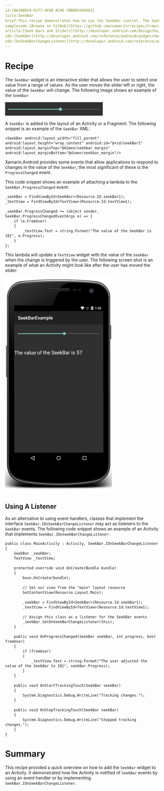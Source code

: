 ```yaml
---
id:{B620BDFA-8377-4FD0-AC9E-7BB0D4289863}  
title:SeekBar  
brief:This recipe demonstrates how to use the SeekBar control. The SeekBar control is visually similar to the ProgressBar but it has a draggable slider that will allow the user to change the value displayed by the control. This will provide an example showing how to respond to changes in the SeekBar using .NET events or the SeekBar.IOnSeekBarrChangeListenerinterface.  
samplecode:[Browse on GitHub](https://github.com/xamarin/recipes/tree/master/android/controls/seekbar)  
article:[Seek Bars and Sliders](http://developer.android.com/design/building-blocks/seek-bars.html)  
sdk:[SeekBar](http://developer.android.com/reference/android/widget/SeekBar.html)  
sdk:[OnSeekBarChangeListener](http://developer.android.com/reference/android/widget/SeekBar.OnSeekBarChangeListener.html)  
---
```


<a name="Recipe" class="injected"></a>


# Recipe

The `SeekBar` widget is an interactive slider that allows the user to select one value from a range of values. As the user moves the slider left or right, the value of the `SeekBar` will change. The following image shows an example of the `SeekBar`:

 ![](images/seekbar.png)

A `SeekBar` is added to the layout of an Activity or a Fragment. The following snippet is an example of the `SeekBar` XML:

```
<SeekBar android:layout_width="fill_parent" android:layout_height="wrap_content" android:id="@+id/seekBar1" android:layout_marginTop="@dimen/seekbar_margin" android:layout_marginBottom="@dimen/seekbar_margin"/>
```

Xamarin.Android provides some events that allow applications to respond to changes in the value of the `SeekBar`, the most significant of these is the `ProgressChanged` event.

This code snippet shows an example of attaching a lambda to the `SeekBar.ProgressChanged` event:

```
_seekBar = FindViewById<SeekBar>(Resource.Id.seekBar1);
_textView = FindViewById<TextView>(Resource.Id.textView1);

_seekBar.ProgressChanged += (object sender, SeekBar.ProgressChangedEventArgs e) => {
    if (e.FromUser)
    {
        _textView.Text = string.Format("The value of the SeekBar is {0}", e.Progress);
    }
};
```

This lambda will update a `TextView` widget with the value of the `SeekBar` when the change is triggered by the user. The following screen shot is an example of what an Activity might look like after the user has moved the slider:

 ![](images/seekbar2.png)

 <a name="UsingAListener" class="injected"></a>


## Using A Listener

As an alternative to using event handlers, classes that implement the interface `SeekBar.IOnSeekBarChangeListener` may act as listeners to the `SeekBar` events. The following code snippet shows an example of an Activity that implements `SeekBar.IOnSeekBarChangeListener`:

```
public class MainActivity : Activity, SeekBar.IOnSeekBarChangeListener
{
    SeekBar _seekBar;
    TextView _textView;

    protected override void OnCreate(Bundle bundle)
    {
        base.OnCreate(bundle);

        // Set our view from the "main" layout resource
        SetContentView(Resource.Layout.Main);

        _seekBar = FindViewById<SeekBar>(Resource.Id.seekBar1);
        _textView = FindViewById<TextView>(Resource.Id.textView1);

        // Assign this class as a listener for the SeekBar events
        _seekBar.SetOnSeekBarChangeListener(this);
    }

    public void OnProgressChanged(SeekBar seekBar, int progress, bool fromUser)
    {
        if (fromUser)
        {
            _textView.Text = string.Format("The user adjusted the value of the SeekBar to {0}", seekBar.Progress);
        }
    }

    public void OnStartTrackingTouch(SeekBar seekBar)
    {
        System.Diagnostics.Debug.WriteLine("Tracking changes.");
    }

    public void OnStopTrackingTouch(SeekBar seekBar)
    {
        System.Diagnostics.Debug.WriteLine("Stopped tracking changes.");
    }
}
```

 <a name="Summary" class="injected"></a>


# Summary

This recipe provided a quick overview on how to add the `SeekBar` widget to an Activity. It demonstrated how the Activity is notified of `SeekBar` events by using an event handler or by implementing `SeekBar.IOnSeekBarChangeListener`.